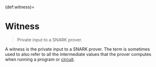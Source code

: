(def:witness)=
# Witness
> Private input to a SNARK prover.

A witness is the private input to a SNARK prover. The term is sometimes used to also refer to all the intermediate values that the prover computes when running a program or [circuit](def:circuit).